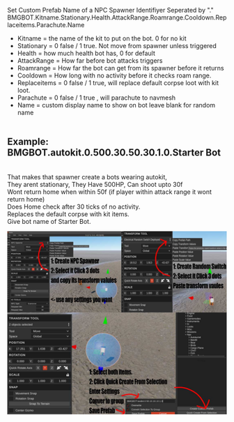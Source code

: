 Set Custom Prefab Name of a NPC Spawner
Identifiyer Seperated by "."<br>
BMGBOT.Kitname.Stationary.Health.AttackRange.Roamrange.Cooldown.Replaceitems.Parachute.Name
<br> 
*  Kitname = the name of the kit to put on the bot. 0 for no kit
*  Stationary = 0 false / 1 true. Not move from spawner unless triggered
*  Health = how much health bot has, 0 for default
*  AttackRange = How far before bot attacks triggers
*  Roamrange = How far the bot can get from its spawner before it returns
*  Cooldown = How long with no activity before it checks roam range.
*  Replaceitems = 0 false / 1 true, will replace default corpse loot with kit loot.
*  Parachute = 0 false / 1 true , will parachute to navmesh
*  Name = custom display name to show on bot leave blank for random name
<br><br>
 <h2>Example: BMGBOT.autokit.0.500.30.50.30.1.0.Starter Bot</h2>
 <br>
That makes that spawner create a bots wearing autokit, <br>
They arent stationary, They Have 500HP, Can shoot upto 30f <br>
Wont return home when within 50f (if player within attack range it wont return home) <br>
Does Home check after 30 ticks of no activity. <br>
Replaces the default corpse with kit items. <br>
Give bot name of Starter Bot. <br>
<p><img src="https://raw.githubusercontent.com/bmgjet/RECustomBots/main/Help-Instructions.jpg" /></p>

